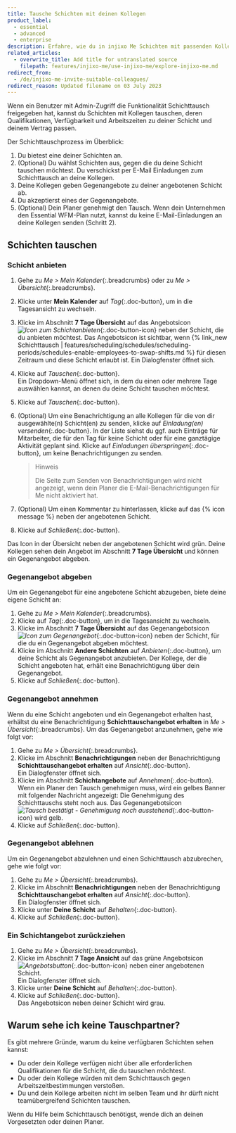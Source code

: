 ```yaml
---
title: Tausche Schichten mit deinen Kollegen
product_label:
  - essential
  - advanced
  - enterprise
description: Erfahre, wie du in injixo Me Schichten mit passenden Kollegen tauschen kannst.
related_articles:
  - overwrite_title: Add title for untranslated source
    filepath: features/injixo-me/use-injixo-me/explore-injixo-me.md
redirect_from:
  - /de/injixo-me-invite-suitable-colleagues/
redirect_reason: Updated filename on 03 July 2023
---
```


Wenn ein Benutzer mit Admin-Zugriff die Funktionalität Schichttausch freigegeben hat, kannst du Schichten mit Kollegen tauschen, deren Qualifikationen, Verfügbarkeit und Arbeitszeiten zu deiner Schicht und deinem Vertrag passen.

Der Schichttauschprozess im Überblick:

1. Du bietest eine deiner Schichten an.
2. (Optional) Du wählst Schichten aus, gegen die du deine Schicht tauschen möchtest. Du verschickst per E-Mail Einladungen zum Schichttausch an deine Kollegen.
3. Deine Kollegen geben Gegenangebote zu deiner angebotenen Schicht ab.
4. Du akzeptierst eines der Gegenangebote.
5. (Optional) Dein Planer genehmigt den Tausch.
   Wenn dein Unternehmen den Essential WFM-Plan nutzt, kannst du keine E-Mail-Einladungen an deine Kollegen senden (Schritt 2).

## Schichten tauschen

### Schicht anbieten

1. Gehe zu _Me > Mein Kalender_{:.breadcrumbs} oder zu _Me > Übersicht_{:.breadcrumbs}.
2. Klicke unter **Mein Kalender** auf _Tag_{:.doc-button}, um in die Tagesansicht zu wechseln.
3. Klicke im Abschnitt **7 Tage Übersicht** auf das Angebotsicon _![Icon zum Schichtanbieten](/assets/img/common/injixo-me/offer.png)_{:.doc-button-icon} neben der Schicht, die du anbieten möchtest. Das Angebotsicon ist sichtbar, wenn {% link_new Schichttausch | features/scheduling/schedules/scheduling-periods/schedules-enable-employees-to-swap-shifts.md %} für diesen Zeitraum und diese Schicht erlaubt ist.
   Ein Dialogfenster öffnet sich.
4. Klicke auf _Tauschen_{:.doc-button}.  
   Ein Dropdown-Menü öffnet sich, in dem du einen oder mehrere Tage auswählen kannst, an denen du deine Schicht tauschen möchtest.
5. Klicke auf _Tauschen_{:.doc-button}.
6. (Optional) Um eine Benachrichtigung an alle Kollegen für die von dir ausgewählte(n) Schicht(en) zu senden, klicke auf _Einladung(en) versenden_{:.doc-button}. In der Liste siehst du ggf. auch Einträge für Mitarbeiter, die für den Tag für keine Schicht oder für eine ganztägige Aktivität geplant sind. Klicke auf _Einladungen überspringen_{:.doc-button}, um keine Benachrichtigungen zu senden.

   > Hinweis
   >
   > Die Seite zum Senden von Benachrichtigungen wird nicht angezeigt, wenn dein Planer die E-Mail-Benachrichtigungen für Me nicht aktiviert hat.

7. (Optional) Um einen Kommentar zu hinterlassen, klicke auf das {% icon message %} neben der angebotenen Schicht.
8. Klicke auf _Schließen_{:.doc-button}.

Das Icon in der Übersicht neben der angebotenen Schicht wird grün. Deine Kollegen sehen dein Angebot im Abschnitt **7 Tage Übersicht** und können ein Gegenangebot abgeben.

### Gegenangebot abgeben

Um ein Gegenangebot für eine angebotene Schicht abzugeben, biete deine eigene Schicht an:

1. Gehe zu _Me > Mein Kalender_{:.breadcrumbs}.
2. Klicke auf _Tag_{:.doc-button}, um in die Tagesansicht zu wechseln.
3. Klicke im Abschnitt **7 Tage Übersicht** auf das Gegenangebotsicon _![Icon zum Gegenangebot](/assets/img/common/injixo-me/counter-offer.png)_{:.doc-button-icon} neben der Schicht, für die du ein Gegenangebot abgeben möchtest.
4. Klicke im Abschnitt **Andere Schichten** auf _Anbieten_{:.doc-button}, um deine Schicht als Gegenangebot anzubieten.
   Der Kollege, der die Schicht angeboten hat, erhält eine Benachrichtigung über dein Gegenangebot.
5. Klicke auf _Schließen_{:.doc-button}.

### Gegenangebot annehmen

Wenn du eine Schicht angeboten und ein Gegenangebot erhalten hast, erhältst du eine Benachrichtigung **Schichttauschangebot erhalten** in _Me > Übersicht_{:.breadcrumbs}. Um das Gegenangebot anzunehmen, gehe wie folgt vor:

1. Gehe zu _Me > Übersicht_{:.breadcrumbs}.
2. Klicke im Abschnitt **Benachrichtigungen** neben der Benachrichtigung **Schichttauschangebot erhalten** auf _Ansicht_{:.doc-button}.  
   Ein Dialogfenster öffnet sich.
3. Klicke im Abschnitt **Schichtangebote** auf _Annehmen_{:.doc-button}.  
   Wenn ein Planer den Tausch genehmigen muss, wird ein gelbes Banner mit folgender Nachricht angezeigt: Die Genehmigung des Schichttauschs steht noch aus. Das Gegenangebotsicon _![Tausch bestätigt - Genehmigung noch ausstehend](/assets/img/common/injixo-me/counter-offer.png)_{:.doc-button-icon} wird gelb.
4. Klicke auf _Schließen_{:.doc-button}.

### Gegenangebot ablehnen

Um ein Gegenangebot abzulehnen und einen Schichttausch abzubrechen, gehe wie folgt vor:

1. Gehe zu _Me > Übersicht_{:.breadcrumbs}.
2. Klicke im Abschnitt **Benachrichtigungen** neben der Benachrichtigung **Schichttauschangebot erhalten** auf _Ansicht_{:.doc-button}.  
   Ein Dialogfenster öffnet sich.
3. Klicke unter **Deine Schicht** auf _Behalten_{:.doc-button}.
4. Klicke auf _Schließen_{:.doc-button}.

### Ein Schichtangebot zurückziehen

1. Gehe zu _Me > Übersicht_{:.breadcrumbs}.
2. Klicke im Abschnitt **7 Tage Ansicht** auf das grüne Angebotsicon _![Angebotsbutton](/assets/img/common/injixo-me/offer.png)_{:.doc-button-icon} neben einer angebotenen Schicht.  
   Ein Dialogfenster öffnet sich.
3. Klicke unter **Deine Schicht** auf _Behalten_{:.doc-button}.
4. Klicke auf _Schließen_{:.doc-button}.  
   Das Angebotsicon neben deiner Schicht wird grau.

## Warum sehe ich keine Tauschpartner?

Es gibt mehrere Gründe, warum du keine verfügbaren Schichten sehen kannst:

- Du oder dein Kollege verfügen nicht über alle erforderlichen Qualifikationen für die Schicht, die du tauschen möchtest.
- Du oder dein Kollege würden mit dem Schichttausch gegen Arbeitszeitbestimmungen verstoßen.
- Du und dein Kollege arbeiten nicht im selben Team und ihr dürft nicht teamübergreifend Schichten tauschen.

Wenn du Hilfe beim Schichttausch benötigst, wende dich an deinen Vorgesetzten oder deinen Planer.
